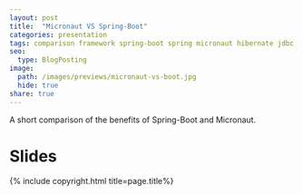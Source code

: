 ```yaml
---
layout: post
title:  "Micronaut VS Spring-Boot"
categories: presentation
tags: comparison framework spring-boot spring micronaut hibernate jdbc sql
seo:
  type: BlogPosting
image: 
  path: /images/previews/micronaut-vs-boot.jpg
  hide: true
share: true
---
```


A short comparison of the benefits of Spring-Boot and Micronaut.

# Slides
<script async class="speakerdeck-embed" data-id="4c067ea297144ab19aab738cb75534cc" data-ratio="1.77777777777778" src="//speakerdeck.com/assets/embed.js"></script>


{% include copyright.html title=page.title%}